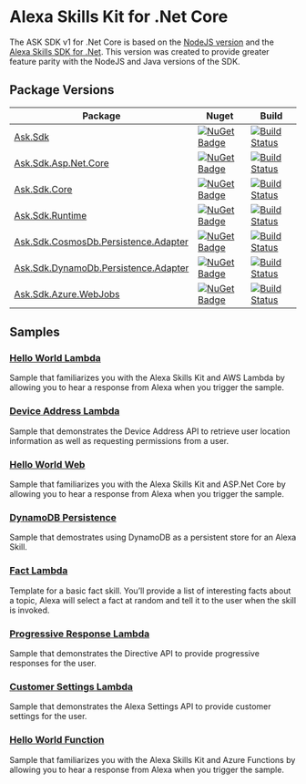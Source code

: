 # Alexa Skills Kit for .Net Core

The ASK SDK v1 for .Net Core is based on the [NodeJS version](https://github.com/alexa/alexa-skills-kit-sdk-for-nodejs) and the [Alexa Skills SDK for .Net](https://github.com/timheuer/alexa-skills-dotnet). This version was created to provide greater feature parity with the NodeJS and Java versions of the SDK.


## Package Versions
| Package       | Nuget         | Build         |
| ------------- | ------------- | ------------- |
|[Ask.Sdk](https://github.com/captechconsulting/alexa-skills-kit-sdk-for-dot-net/tree/master/src/Ask.Sdk)|[![NuGet Badge](https://buildstats.info/nuget/ask.sdk)](https://www.nuget.org/packages/Ask.Sdk/)|[![Build Status](https://dev.azure.com/captechconsulting/Alexa%20Skills%20Kit%20SDK%20.Net%20Core/_apis/build/status/ask-sdk?branchName=master)](https://dev.azure.com/captechconsulting/Alexa%20Skills%20Kit%20SDK%20.Net%20Core/_build/latest?definitionId=10&branchName=master)|
|[Ask.Sdk.Asp.Net.Core](https://github.com/captechconsulting/alexa-skills-kit-sdk-for-dot-net/tree/master/src/Ask.Sdk.Asp.Net.Core)|[![NuGet Badge](https://buildstats.info/nuget/ask.sdk.asp.net.core)](https://www.nuget.org/packages/Ask.Sdk.Asp.Net.Core/)|[![Build Status](https://dev.azure.com/captechconsulting/Alexa%20Skills%20Kit%20SDK%20.Net%20Core/_apis/build/status/ask-sdk-core?branchName=refs%2Fpull%2F6%2Fmerge)](https://dev.azure.com/captechconsulting/Alexa%20Skills%20Kit%20SDK%20.Net%20Core/_build/latest?definitionId=9&branchName=refs%2Fpull%2F6%2Fmerge)|
|[Ask.Sdk.Core](https://github.com/captechconsulting/alexa-skills-kit-sdk-for-dot-net/tree/master/src/Ask.Sdk.Core)|[![NuGet Badge](https://buildstats.info/nuget/ask.sdk.core)](https://www.nuget.org/packages/Ask.Sdk.Core/)|[![Build Status](https://dev.azure.com/captechconsulting/Alexa%20Skills%20Kit%20SDK%20.Net%20Core/_apis/build/status/ask-sdk-core?branchName=refs%2Fpull%2F5%2Fmerge)](https://dev.azure.com/captechconsulting/Alexa%20Skills%20Kit%20SDK%20.Net%20Core/_build/latest?definitionId=9&branchName=refs%2Fpull%2F5%2Fmerge)|
|[Ask.Sdk.Runtime](https://github.com/captechconsulting/alexa-skills-kit-sdk-for-dot-net/tree/master/src/Ask.Sdk.Runtime)|[![NuGet Badge](https://buildstats.info/nuget/ask.sdk.runtime)](https://www.nuget.org/packages/Ask.Sdk.Runtime/)|[![Build Status](https://dev.azure.com/captechconsulting/Alexa%20Skills%20Kit%20SDK%20.Net%20Core/_apis/build/status/Ask.Sdk.Runtime-CI)](https://dev.azure.com/captechconsulting/Alexa%20Skills%20Kit%20SDK%20.Net%20Core/_build/latest?definitionId=2)|
|[Ask.Sdk.CosmosDb.Persistence.Adapter](https://github.com/captechconsulting/alexa-skills-kit-sdk-for-dot-net/tree/master/src/Ask.Sdk.CosmosDb.Persistence.Adapter)|[![NuGet Badge](https://buildstats.info/nuget/ask.sdk.cosmosdb.persistence.adapter)](https://www.nuget.org/packages/Ask.Sdk.CosmosDb.Persistence.Adapter/)|[![Build Status](https://dev.azure.com/captechconsulting/Alexa%20Skills%20Kit%20SDK%20.Net%20Core/_apis/build/status/Ask.Sdk.CosmosDb.Persistence.Adapter-CI)](https://dev.azure.com/captechconsulting/Alexa%20Skills%20Kit%20SDK%20.Net%20Core/_build/latest?definitionId=8)|
|[Ask.Sdk.DynamoDb.Persistence.Adapter](https://github.com/captechconsulting/alexa-skills-kit-sdk-for-dot-net/tree/master/src/Ask.Sdk.DynamoDb.Persistence.Adapter)|[![NuGet Badge](https://buildstats.info/nuget/ask.sdk.dynamodb.persistence.adapter)](https://www.nuget.org/packages/Ask.Sdk.DynamoDb.Persistence.Adapter/)|[![Build Status](https://dev.azure.com/captechconsulting/Alexa%20Skills%20Kit%20SDK%20.Net%20Core/_apis/build/status/ask-sdk-dynamodb-persistence-adapter?branchName=master)](https://dev.azure.com/captechconsulting/Alexa%20Skills%20Kit%20SDK%20.Net%20Core/_build/latest?definitionId=11&branchName=master)|
|[Ask.Sdk.Azure.WebJobs](https://github.com/captechconsulting/alexa-skills-kit-sdk-for-dot-net/tree/master/src/Ask.Sdk.Azure.WebJobs)|[![NuGet Badge](https://buildstats.info/nuget/ask.sdk.azure.webjobs)](https://www.nuget.org/packages/Ask.Sdk.Azure.WebJobs/)|[![Build Status](https://dev.azure.com/captechconsulting/Alexa%20Skills%20Kit%20SDK%20.Net%20Core/_apis/build/status/Ask.Sdk.Azure.WebJobs-CI)](https://dev.azure.com/captechconsulting/Alexa%20Skills%20Kit%20SDK%20.Net%20Core/_build/latest?definitionId=4)|

## Samples

### [Hello World Lambda](https://github.com/captechconsulting/alexa-skills-kit-sdk-for-dot-net/tree/master/samples/HelloWorldLambda)
Sample that familiarizes you with the Alexa Skills Kit and AWS Lambda by allowing you to hear a response from Alexa when you trigger the sample.

### [Device Address Lambda](https://github.com/captechconsulting/alexa-skills-kit-sdk-for-dot-net/tree/master/samples/DeviceAddressLambda)
Sample that demonstrates the Device Address API to retrieve user location information as well as requesting permissions from a user.

### [Hello World Web](https://github.com/captechconsulting/alexa-skills-kit-sdk-for-dot-net/tree/master/samples/HelloWorldWeb)
Sample that familiarizes you with the Alexa Skills Kit and ASP.Net Core by allowing you to hear a response from Alexa when you trigger the sample.

### [DynamoDB Persistence](https://github.com/captechconsulting/alexa-skills-kit-sdk-for-dot-net/tree/master/samples/DynamoDbLambda)
Sample that demostrates using DynamoDB as a persistent store for an Alexa Skill.

### [Fact Lambda](https://github.com/captechconsulting/alexa-skills-kit-sdk-for-dot-net/tree/master/samples/FactLambda)
Template for a basic fact skill. You’ll provide a list of interesting facts about a topic, Alexa will select a fact at random and tell it to the user when the skill is invoked.

### [Progressive Response Lambda](https://github.com/captechconsulting/alexa-skills-kit-sdk-for-dot-net/tree/master/samples/ProgressiveResponseLambda)
Sample that demonstrates the Directive API to provide progressive responses for the user.

### [Customer Settings Lambda](https://github.com/captechconsulting/alexa-skills-kit-sdk-for-dot-net/tree/master/samples/CustomerSettingsLambda)
Sample that demonstrates the Alexa Settings API to provide customer settings for the user.

### [Hello World Function](https://github.com/captechconsulting/alexa-skills-kit-sdk-for-dot-net/tree/master/samples/HelloWorldFunction)
Sample that familiarizes you with the Alexa Skills Kit and Azure Functions by allowing you to hear a response from Alexa when you trigger the sample.
